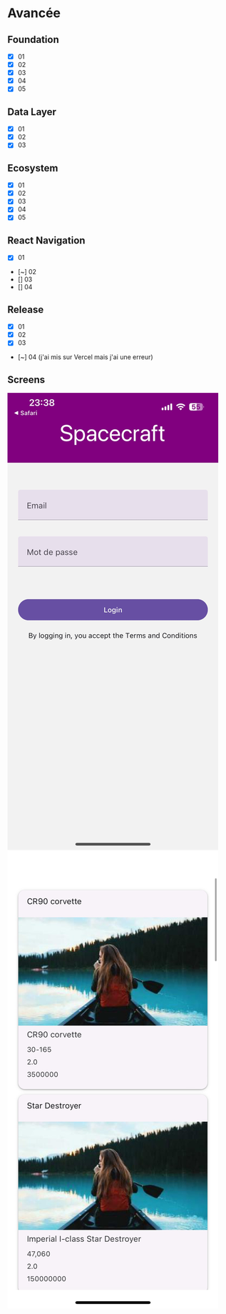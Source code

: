 

# Avancée 
## Foundation
- [x] 01
- [x] 02
- [x] 03
- [x] 04
- [x] 05

## Data Layer
- [x] 01
- [x] 02
- [x] 03

## Ecosystem
- [x] 01
- [x] 02
- [x] 03
- [x] 04
- [x] 05

## React Navigation
- [x] 01
- [~] 02
- [] 03
- [] 04

## Release
- [x] 01
- [x] 02
- [x] 03
- [~] 04 (j'ai mis sur Vercel mais j'ai une erreur)

## Screens
![image1](assets/Image.jpg)
![image2](assets/Image2.jpg)